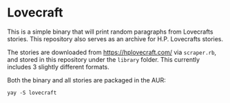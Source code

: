# Lovecraft
This is a simple binary that will print random paragraphs from Lovecrafts stories. This repository also serves as an archive for H.P. Lovecrafts stories.

The stories are downloaded from https://hplovecraft.com/ via `scraper.rb`, and stored in this repository under the `library` folder. This currently includes 3 slightly different formats. 

Both the binary and all stories are packaged in the AUR:

```
yay -S lovecraft
```
